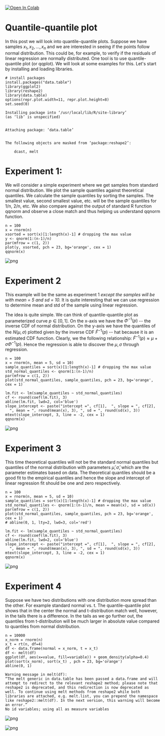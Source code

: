 <a href="https://colab.research.google.com/github/vijayvd/vijayvd.github.io/blob/master/_jupyter/2020_05_30_Quantile_quantile_plot.ipynb" target="_parent"><img src="https://colab.research.google.com/assets/colab-badge.svg" alt="Open In Colab"/></a>

# Quantile-quantile plot
In this post we will look into quantile-quantile plots. Suppose we have samples $x_1, x_2, \ldots, x_n$ and we are interested in seeing if the points follow normal distribution. This could be, for example, to verify if the residuals of linear regression are normally distributed.  One tool is to use quantile-quantile plot (or qqplot). We will look at some examples for this. Let's start by installing and loading libraries.




```
# install packages
install.packages("data.table")
library(ggplot2)
library(reshape2)
library(data.table)
options(repr.plot.width=11, repr.plot.height=8)
set.seed(0)
```

    Installing package into ‘/usr/local/lib/R/site-library’
    (as ‘lib’ is unspecified)
    
    
    Attaching package: ‘data.table’
    
    
    The following objects are masked from ‘package:reshape2’:
    
        dcast, melt
    
    


# Experiment 1: 
We will consider a simple experiment where we get samples from standard normal distribution. We plot the sample quantiles against theoretical quantiles. We calculate the sample quantiles by sorting the samples. The smallest value, second smallest value, etc. will be the sample quantiles for 1/n, 2/n, etc. We also compare against the output of standard R function qqnorm and observe a close match and thus helping us understand qqnorm function. 


```
n = 100
x = rnorm(n)
xsorted = sort(x)[1:length(x)-1] # dropping the max value
y <- qnorm(1:(n-1)/n)
par(mfrow = c(1, 2))
plot(y, xsorted, pch = 23, bg='orange', cex = 1)
qqnorm(x)
```


![png](/images/2020-05-30-quantile-quantile-plot_files/2020-05-30-quantile-quantile-plot_4_0.png)


# Experiment 2
This example will be the same as experiment 1 *except the samples will be with mean = 5 and sd = 10.* It is quite interesting that we can use regression to determine mean and std of the sample using linear regression.

The idea is quite simple. We can think of quantile-quantile plot as parameterized curve $p \in [0, 1]$. On the x-axis we have the $\Phi^{-1}(p)$ -- the inverse CDF of normal distribution. On the y-axis we have the quantiles of the $N(\mu, \sigma)$ plotted given by the inverse CDF $\hat F^{-1}(p)$ -- hat because it is an estimated CDF function. Clearly, we the following relationship: 
$\hat F^{-1}(p) \approx \mu + \sigma \Phi^{-1}(p)$. Hence the regression is able to discover the $\mu, \sigma$ through regression.


```
n = 100
x = rnorm(n, mean = 5, sd = 10)
sample_quantiles = sort(x)[1:length(x)-1] # dropping the max value
std_normal_quantiles <- qnorm(1:(n-1)/n)
par(mfrow = c(1, 2))
plot(std_normal_quantiles, sample_quantiles, pch = 23, bg='orange', cex = 1)

lm.fit <- lm(sample_quantiles ~ std_normal_quantiles)
cf <- round(coef(lm.fit), 3)
abline(lm.fit, lwd=2, col='blue')
slope_intercept <- paste("intercept =", cf[1],  ", slope = ", cf[2],
  ", mean = ", round(mean(x), 3), ", sd = ", round(sd(x), 3))
mtext(slope_intercept, 3, line = -2, cex = 1)
qqnorm(x)
```


![png](/images/2020-05-30-quantile-quantile-plot_files/2020-05-30-quantile-quantile-plot_6_0.png)


# Experiment 3
This time theoretical quantiles will not be the standard normal quantiles but quantiles of the normal distribution with parameters $\hat \mu, \hat \sigma$, which are the parameter estimates based on data. The theoretical quantiles should be a good fit to the empirical quantiles and hence the slope and intercept of linear regression fit should be one and zero respectively.



```
n = 100
x = rnorm(n, mean = 5, sd = 10)
sample_quantiles = sort(x)[1:length(x)-1] # dropping the max value
std_normal_quantiles <- qnorm(1:(n-1)/n, mean = mean(x), sd = sd(x))
par(mfrow = c(1, 2))
plot(std_normal_quantiles, sample_quantiles, pch = 23, bg='orange', cex = 1)
# abline(0, 1, lty=2, lwd=3, col='red')

lm.fit <- lm(sample_quantiles ~ std_normal_quantiles)
cf <- round(coef(lm.fit), 3)
abline(lm.fit, lwd=2, col='blue')
slope_intercept <- paste("intercept =", cf[1],  ", slope = ", cf[2],
  ", mean = ", round(mean(x), 3), ", sd = ", round(sd(x), 3))
mtext(slope_intercept, 3, line = -2, cex = 1)
qqnorm(x)
```


![png](/images/2020-05-30-quantile-quantile-plot_files/2020-05-30-quantile-quantile-plot_8_0.png)


# Experiment 4
Suppose we have two distributions with one distribution more spread than the other. For example standard normal vs. t. The quantile-quantile plot shows that in the center the normal and t-distribution match well, however, in the tails there is a difference. In the tails as we go further out, the quantiles from t-distribution will be much larger in absolute value compared to quantiles from normal distribution. 


```
n = 10000
x_norm = rnorm(n)
x_t = rt(n, df=4)
df <- data.frame(normal = x_norm, t = x_t)
df <- melt(df)
ggplot(df, aes(x=value, fill=variable)) + geom_density(alpha=0.4)
plot(sort(x_norm), sort(x_t) , pch = 23, bg='orange')
abline(0, 1) 
```

    Warning message in melt(df):
    “The melt generic in data.table has been passed a data.frame and will attempt to redirect to the relevant reshape2 method; please note that reshape2 is deprecated, and this redirection is now deprecated as well. To continue using melt methods from reshape2 while both libraries are attached, e.g. melt.list, you can prepend the namespace like reshape2::melt(df). In the next version, this warning will become an error.”
    No id variables; using all as measure variables
    



![png](/images/2020-05-30-quantile-quantile-plot_files/2020-05-30-quantile-quantile-plot_10_1.png)



![png](/images/2020-05-30-quantile-quantile-plot_files/2020-05-30-quantile-quantile-plot_10_2.png)



```

```
